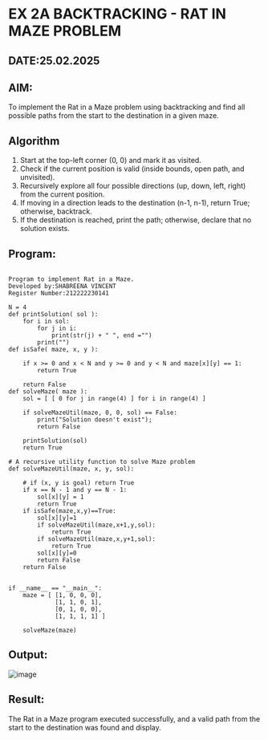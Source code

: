 # EX 2A BACKTRACKING - RAT IN MAZE PROBLEM
## DATE:25.02.2025
## AIM:
To implement the Rat in a Maze problem using backtracking and find all possible paths from the start to the destination in a given maze.

## Algorithm
1. Start at the top-left corner (0, 0) and mark it as visited.
2. Check if the current position is valid (inside bounds, open path, and unvisited).
3. Recursively explore all four possible directions (up, down, left, right) from the current position.
4. If moving in a direction leads to the destination (n-1, n-1), return True; otherwise, backtrack.
5. If the destination is reached, print the path; otherwise, declare that no solution exists.  

## Program:
```

Program to implement Rat in a Maze.
Developed by:SHABREENA VINCENT
Register Number:212222230141
```
```
N = 4
def printSolution( sol ):
    for i in sol:
        for j in i:
            print(str(j) + " ", end ="")
        print("")
def isSafe( maze, x, y ):
     
    if x >= 0 and x < N and y >= 0 and y < N and maze[x][y] == 1:
        return True
     
    return False
def solveMaze( maze ):
    sol = [ [ 0 for j in range(4) ] for i in range(4) ]
     
    if solveMazeUtil(maze, 0, 0, sol) == False:
        print("Solution doesn't exist");
        return False
     
    printSolution(sol)
    return True
     
# A recursive utility function to solve Maze problem
def solveMazeUtil(maze, x, y, sol):
     
    # if (x, y is goal) return True
    if x == N - 1 and y == N - 1:
        sol[x][y] = 1
        return True
    if isSafe(maze,x,y)==True:
        sol[x][y]=1
        if solveMazeUtil(maze,x+1,y,sol):
            return True
        if solveMazeUtil(maze,x,y+1,sol):
            return True
        sol[x][y]=0
        return False
    return False
    

if __name__ == "__main__":
    maze = [ [1, 0, 0, 0],
             [1, 1, 0, 1],
             [0, 1, 0, 0],
             [1, 1, 1, 1] ]
              
    solveMaze(maze)
```
## Output:
![image](https://github.com/user-attachments/assets/de51bf82-d49f-435a-b2b2-7fa7bc1685ef)

## Result:
The Rat in a Maze program executed successfully, and a valid path from the start to the destination was found and display.
